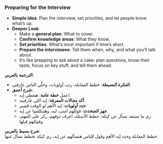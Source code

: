 ### Preparing for the Interview

- **Simple Idea**: Plan the interview, set priorities, and let people know what’s up.
- **Deeper Look**:
    - Make a **general plan**: What to cover.
    - **Confirm knowledge areas**: What they know.
    - **Set priorities**: What’s most important if time’s short.
    - **Prepare the interviewee**: Tell them when, why, and what you’ll talk about.
    - It’s like prepping to ask about a cake: plan questions, know their taste, focus on key stuff, and tell them ahead.

**الترجمة بالعربي**:

- **الفكرة البسيطة**: خطط المقابلة، رتب أولويات، وخلّي الناس عارفين.
- **شرح أعمق**:
    - اعمل **خطة عامة**: هتغطي إيه.
    - **أكد مجالات المعرفة**: إيه اللي عارفينه.
    - **حدد أولويات**: إيه الأهم لو الوقت قصير.
    - **جهز المتحدث**: قوللهم امتى، ليه، وهتتكلموا عن إيه.
    - زي ما تستعد تسأل عن كيكة: خطط الأسئلة، اعرف ذوقهم، ركز على المهم، وقوللهم قبلها.

**شرح بسيط بالعربي**:  
خطط المقابلة وحدد إيه الأهم وقول للناس هتسألهم عن إيه، زي كيكة تخطط تسأل عنها.